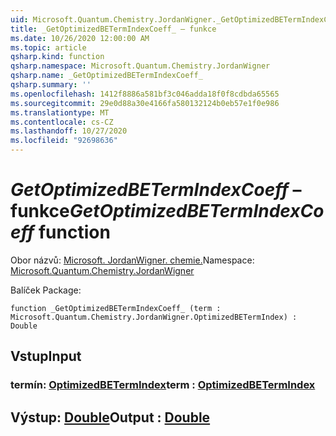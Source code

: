 ```yaml
---
uid: Microsoft.Quantum.Chemistry.JordanWigner._GetOptimizedBETermIndexCoeff_
title: _GetOptimizedBETermIndexCoeff_ – funkce
ms.date: 10/26/2020 12:00:00 AM
ms.topic: article
qsharp.kind: function
qsharp.namespace: Microsoft.Quantum.Chemistry.JordanWigner
qsharp.name: _GetOptimizedBETermIndexCoeff_
qsharp.summary: ''
ms.openlocfilehash: 1412f8886a581bf3c046adda18f0f8cdbda65565
ms.sourcegitcommit: 29e0d88a30e4166fa580132124b0eb57e1f0e986
ms.translationtype: MT
ms.contentlocale: cs-CZ
ms.lasthandoff: 10/27/2020
ms.locfileid: "92698636"
---
```

# <a name="_getoptimizedbetermindexcoeff_-function"></a><span data-ttu-id="9d585-102">_GetOptimizedBETermIndexCoeff_ – funkce</span><span class="sxs-lookup"><span data-stu-id="9d585-102">_GetOptimizedBETermIndexCoeff_ function</span></span>

<span data-ttu-id="9d585-103">Obor názvů: [Microsoft. JordanWigner. chemie.](xref:Microsoft.Quantum.Chemistry.JordanWigner)</span><span class="sxs-lookup"><span data-stu-id="9d585-103">Namespace: [Microsoft.Quantum.Chemistry.JordanWigner](xref:Microsoft.Quantum.Chemistry.JordanWigner)</span></span>

<span data-ttu-id="9d585-104">Balíček [](https://nuget.org/packages/)</span><span class="sxs-lookup"><span data-stu-id="9d585-104">Package: [](https://nuget.org/packages/)</span></span>




```qsharp
function _GetOptimizedBETermIndexCoeff_ (term : Microsoft.Quantum.Chemistry.JordanWigner.OptimizedBETermIndex) : Double
```


## <a name="input"></a><span data-ttu-id="9d585-105">Vstup</span><span class="sxs-lookup"><span data-stu-id="9d585-105">Input</span></span>

### <a name="term--optimizedbetermindex"></a><span data-ttu-id="9d585-106">termín: [OptimizedBETermIndex](xref:Microsoft.Quantum.Chemistry.JordanWigner.OptimizedBETermIndex)</span><span class="sxs-lookup"><span data-stu-id="9d585-106">term : [OptimizedBETermIndex](xref:Microsoft.Quantum.Chemistry.JordanWigner.OptimizedBETermIndex)</span></span>





## <a name="output--double"></a><span data-ttu-id="9d585-107">Výstup: [Double](xref:microsoft.quantum.lang-ref.double)</span><span class="sxs-lookup"><span data-stu-id="9d585-107">Output : [Double](xref:microsoft.quantum.lang-ref.double)</span></span>

